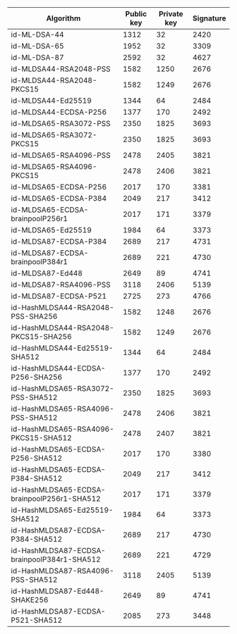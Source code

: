 | Algorithm                                     |  Public key  |  Private key |  Signature   |
| --------------------------------------------- | ------------ | ------------ |  ----------- |
| id-ML-DSA-44                                  |     1312     |      32      |     2420     |
| id-ML-DSA-65                                  |     1952     |      32      |     3309     |
| id-ML-DSA-87                                  |     2592     |      32      |     4627     |
| id-MLDSA44-RSA2048-PSS                        |     1582     |     1250     |     2676     |
| id-MLDSA44-RSA2048-PKCS15                     |     1582     |     1249     |     2676     |
| id-MLDSA44-Ed25519                            |     1344     |      64      |     2484     |
| id-MLDSA44-ECDSA-P256                         |     1377     |     170      |     2492     |
| id-MLDSA65-RSA3072-PSS                        |     2350     |     1825     |     3693     |
| id-MLDSA65-RSA3072-PKCS15                     |     2350     |     1825     |     3693     |
| id-MLDSA65-RSA4096-PSS                        |     2478     |     2405     |     3821     |
| id-MLDSA65-RSA4096-PKCS15                     |     2478     |     2406     |     3821     |
| id-MLDSA65-ECDSA-P256                         |     2017     |     170      |     3381     |
| id-MLDSA65-ECDSA-P384                         |     2049     |     217      |     3412     |
| id-MLDSA65-ECDSA-brainpoolP256r1              |     2017     |     171      |     3379     |
| id-MLDSA65-Ed25519                            |     1984     |      64      |     3373     |
| id-MLDSA87-ECDSA-P384                         |     2689     |     217      |     4731     |
| id-MLDSA87-ECDSA-brainpoolP384r1              |     2689     |     221      |     4730     |
| id-MLDSA87-Ed448                              |     2649     |      89      |     4741     |
| id-MLDSA87-RSA4096-PSS                        |     3118     |     2406     |     5139     |
| id-MLDSA87-ECDSA-P521                         |     2725     |     273      |     4766     |
| id-HashMLDSA44-RSA2048-PSS-SHA256             |     1582     |     1248     |     2676     |
| id-HashMLDSA44-RSA2048-PKCS15-SHA256          |     1582     |     1249     |     2676     |
| id-HashMLDSA44-Ed25519-SHA512                 |     1344     |      64      |     2484     |
| id-HashMLDSA44-ECDSA-P256-SHA256              |     1377     |     170      |     2492     |
| id-HashMLDSA65-RSA3072-PSS-SHA512             |     2350     |     1825     |     3693     |
| id-HashMLDSA65-RSA4096-PSS-SHA512             |     2478     |     2406     |     3821     |
| id-HashMLDSA65-RSA4096-PKCS15-SHA512          |     2478     |     2407     |     3821     |
| id-HashMLDSA65-ECDSA-P256-SHA512              |     2017     |     170      |     3380     |
| id-HashMLDSA65-ECDSA-P384-SHA512              |     2049     |     217      |     3412     |
| id-HashMLDSA65-ECDSA-brainpoolP256r1-SHA512   |     2017     |     171      |     3379     |
| id-HashMLDSA65-Ed25519-SHA512                 |     1984     |      64      |     3373     |
| id-HashMLDSA87-ECDSA-P384-SHA512              |     2689     |     217      |     4730     |
| id-HashMLDSA87-ECDSA-brainpoolP384r1-SHA512   |     2689     |     221      |     4729     |
| id-HashMLDSA87-RSA4096-PSS-SHA512             |     3118     |     2405     |     5139     |
| id-HashMLDSA87-Ed448-SHAKE256                 |     2649     |      89      |     4741     |
| id-HashMLDSA87-ECDSA-P521-SHA512              |     2085     |     273      |     3448     |
